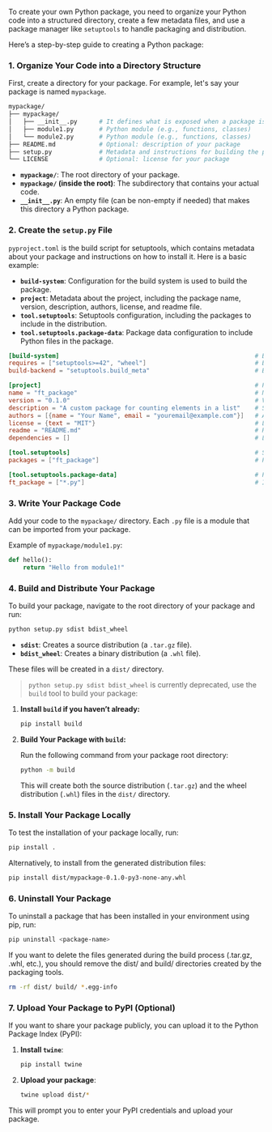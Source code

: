 To create your own Python package, you need to organize your Python code into a structured directory, create a few metadata files, and use a package manager like `setuptools` to handle packaging and distribution.

Here’s a step-by-step guide to creating a Python package:

### 1. **Organize Your Code into a Directory Structure**

First, create a directory for your package. For example, let's say your package is named `mypackage`.

```bash
mypackage/
├── mypackage/
│   ├── __init__.py      # It defines what is exposed when a package is imported.
│   ├── module1.py       # Python module (e.g., functions, classes)
│   └── module2.py       # Python module (e.g., functions, classes)
├── README.md            # Optional: description of your package
├── setup.py             # Metadata and instructions for building the package
└── LICENSE              # Optional: license for your package
```

- **`mypackage/`**: The root directory of your package.
- **`mypackage/` (inside the root)**: The subdirectory that contains your actual code.
- **`__init__.py`**: An empty file (can be non-empty if needed) that makes this directory a Python package.

### 2. **Create the `setup.py` File**

`pyproject.toml` is the build script for setuptools, which contains metadata about your package and instructions on how to install it. Here is a basic example:

- **`build-system`**: Configuration for the build system is used to build the package.
- **`project`**: Metadata about the project, including the package name, version, description, authors, license, and readme file.
- **`tool.setuptools`**: Setuptools configuration, including the packages to include in the distribution.
- **`tool.setuptools.package-data`**: Package data configuration to include Python files in the package.

```toml
[build-system]                                                      # Build system configuration
requires = ["setuptools>=42", "wheel"]                              # Build system requirements
build-backend = "setuptools.build_meta"                             # Build backend (setuptools)

[project]                                                           # Project metadata
name = "ft_package"                                                 # Name of your package
version = "0.1.0"                                                   # Version of your package
description = "A custom package for counting elements in a list"    # Short description
authors = [{name = "Your Name", email = "youremail@example.com"}]   # Author information
license = {text = "MIT"}                                            # License information
readme = "README.md"                                                # Readme file
dependencies = []                                                   # List of dependencies

[tool.setuptools]                                                   # Setuptools configuration
packages = ["ft_package"]                                           # Packages to include

[tool.setuptools.package-data]                                      # Package data configuration
ft_package = ["*.py"]                                               # Include all Python files in the package
```

### 3. **Write Your Package Code**

Add your code to the `mypackage/` directory. Each `.py` file is a module that can be imported from your package.

Example of `mypackage/module1.py`:

```python
def hello():
    return "Hello from module1!"
```

### 4. **Build and Distribute Your Package**

To build your package, navigate to the root directory of your package and run:

```bash
python setup.py sdist bdist_wheel
```

- **`sdist`**: Creates a source distribution (a `.tar.gz` file).
- **`bdist_wheel`**: Creates a binary distribution (a `.whl` file).

These files will be created in a `dist/` directory.

> `python setup.py sdist bdist_wheel` is currently deprecated, use the `build` tool to build your package:



1. **Install `build` if you haven’t already:**

   ```bash
   pip install build
   ```

2. **Build Your Package with `build`:**

   Run the following command from your package root directory:

   ```bash
   python -m build
   ```

   This will create both the source distribution (`.tar.gz`) and the wheel distribution (`.whl`) files in the `dist/` directory.

### 5. **Install Your Package Locally**

To test the installation of your package locally, run:

```bash
pip install .
```

Alternatively, to install from the generated distribution files:

```bash
pip install dist/mypackage-0.1.0-py3-none-any.whl
```

### 6. Uninstall Your Package
To uninstall a package that has been installed in your environment using pip, run:

``` bash
pip uninstall <package-name>
```

If you want to delete the files generated during the build process (.tar.gz, .whl, etc.), you should remove the dist/ and build/ directories created by the packaging tools.

``` bash
rm -rf dist/ build/ *.egg-info
```

### 7. **Upload Your Package to PyPI (Optional)**

If you want to share your package publicly, you can upload it to the Python Package Index (PyPI):

1. **Install `twine`**:

    ```bash
    pip install twine
    ```

2. **Upload your package**:

    ```bash
    twine upload dist/*
    ```

This will prompt you to enter your PyPI credentials and upload your package.
